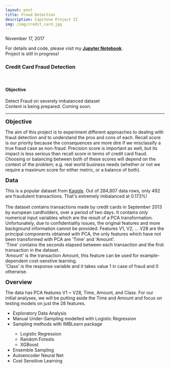 ```yaml
---
layout: post
title: Fraud Detection
description: Capstone Project II
img: /img/credit_card.jpg
---
```

November 17, 2017<br>
<p>
    For details and code, please visit my <a href="https://github.com/IrvinTMD/My-DSI-Projects/blob/master/Capstone%20II/fraud_detection.ipynb"><b>Jupyter Notebook</b></a>.<br>
    Project is still in progress!
</p>
<h3>Credit Card Fraud Detection</h3>
<br/>

<h4>Objective</h4>
Detect Fraud on severely imbalanced dataset

<div class="img_row">
	<img class="col three" src="{{ site.baseurl }}/img/loading.jpg" alt="" title="example image"/>
</div>
<div class="col three caption">
	Content is being prepared. Coming soon.
</div>
<hr>
<b><font size="+1">Objective</font></b>
<p>	
	The aim of this project is to experiment different approaches to dealing with fraud detection and to understand the pros and cons of each. Recall score is our priority because the consequences are more dire if we misclassify a true fraud case as non-fraud. Precision score is important as well, but its impact is less serious than recall score in terms of credit card fraud. Choosing or balancing between both of these scores will depend on the context of the problem; e.g. real world business needs (whether or not we require a maximum score for either metric, or a balance of both).
</p>

<b><font size="+1">Data</font></b>
<p>	
	This is a popular dataset from <a href="https://www.kaggle.com/dalpozz/creditcardfraud">Kaggle</a>.
	Out of 284,807 data rows, only 492 are fraudulent transactions. That's extremely imbalanced at 0.173%!<br>
	<br>
	The dataset contains transactions made by credit cards in September 2013 by european cardholders, over a period of two days. It contains only numerical input variables which are the result of a PCA transformation. Unfortunately, due to confidentiality issues, the original features and more background information cannot be provided. Features V1, V2, ... V28 are the principal components obtained with PCA, the only features which have not been transformed with PCA are 'Time' and 'Amount'.<br>
	'Time' contains the seconds elapsed between each transaction and the first transaction in the dataset.<br>
	'Amount' is the transaction Amount, this feature can be used for example-dependent cost-senstive learning.<br>
	'Class' is the response variable and it takes value 1 in case of fraud and 0 otherwise.
</p>

<b><font size="+1">Overview</font></b>
<p>	
	The data has PCA features V1 ~ V28, Time, Amount, and Class. For our initial analyses, we will be putting aside the Time and Amount and focus on testing models on just the 28 features.
	<ul>
		<li>Exploratory Data Analysis</li>
		<li>Manual Under-Sampling modelled with Logistic Regression</li>
		<li>Sampling methods with IMBLearn package</li>
			<ul>
				<li>Logistic Regression</li>
				<li>Random Forests</li>
				<li>XGBoost</li>
			</ul>
		<li>Ensemble Sampling</li>
		<li>Autoencoder Neural Net</li>
		<li>Cost Sensitive Learning</li>
	</ul>
</p>










